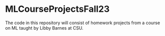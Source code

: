 # MLCourseProjectsFall23
The code in this repository will consist of homework projects from a course on ML taught by Libby Barnes at CSU. 

